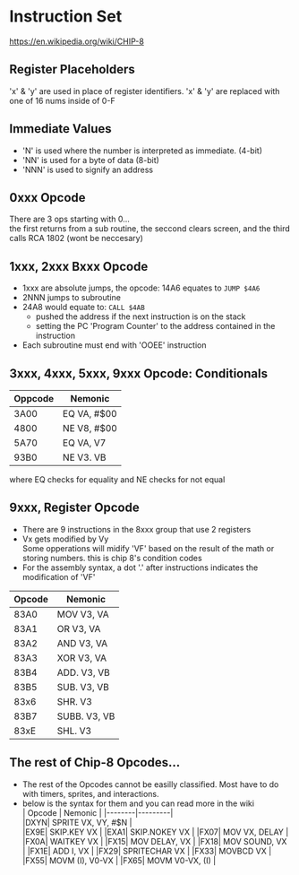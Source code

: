 #










# Instruction Set
https://en.wikipedia.org/wiki/CHIP-8


## Register Placeholders
'x' & 'y' are used in place of register identifiers.
'x' & 'y' are replaced with one of 16 nums inside of 0-F

## Immediate Values
* 'N' is used where the number is interpreted as immediate.  (4-bit)
* 'NN' is used for a byte of data (8-bit)
* 'NNN' is used to signify an address

## 0xxx Opcode
There are 3 ops starting with 0... <br>
the first returns from a sub routine, the seccond clears screen, and the third calls RCA 1802 (wont be neccesary)

## 1xxx, 2xxx Bxxx Opcode
* 1xxx are absolute jumps, the opcode: 14A6 equates to `JUMP $4A6`
* 2NNN jumps to subroutine
* 24A8 would equate to: `CALL $4AB`
    * pushed the address if the next instruction is on the stack
    * setting the PC 'Program Counter' to the address contained in the instruction
* Each subroutine must end with 'OOEE' instruction

## 3xxx, 4xxx, 5xxx, 9xxx Opcode: Conditionals
| Oppcode | Nemonic |
|---------|---------|
|3A00 | EQ  VA, #$00|
|4800 | NE  V8, #$00|
|5A70 | EQ  VA, V7  |
|93B0 | NE  V3. VB  |
where EQ checks for equality and NE checks for not equal

## 9xxx, Register Opcode
* There are 9 instructions in the 8xxx group that use 2 registers
* Vx gets modified by Vy <br>
Some opperations will midify 'VF' based on the result of the math or storing numbers. this is chip 8's condition codes <br>
* For the assembly syntax, a dot '.' after instructions indicates the modification of 'VF' <br>

| Opcode | Nemonic |
|--------|---------|    
|83A0 |  MOV   V3, VA|    
|83A1 |  OR    V3, VA|    
|83A2 |  AND   V3, VA|   
|83A3 |  XOR   V3, VA|   
|83B4 |  ADD.  V3, VB|    
|83B5 |  SUB.  V3, VB|    
|83x6 |  SHR.  V3    |
|83B7 |  SUBB. V3, VB|   
|83xE |  SHL.  V3    |

## The rest of Chip-8 Opcodes...
* The rest of the Opcodes cannot be easilly classified. Most have to do with timers, sprites, and interactions.  
* below is the syntax for them and you can read more in the wiki      
| Opcode | Nemonic |
|--------|---------|    
|DXYN|    SPRITE       VX, VY, #$N |   
|EX9E|    SKIP.KEY     VX          |
|EXA1|    SKIP.NOKEY   VX          |
|FX07|    MOV          VX, DELAY   |
|FX0A|    WAITKEY      VX          |
|FX15|    MOV          DELAY, VX   | 
|FX18|    MOV          SOUND, VX   | 
|FX1E|    ADD          I, VX       |
|FX29|    SPRITECHAR   VX          |
|FX33|    MOVBCD       VX          |
|FX55|    MOVM         (I), V0-VX  | 
|FX65|    MOVM         V0-VX, (I)  |

